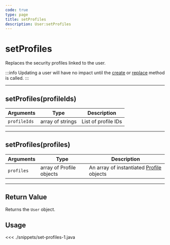 ```yaml
---
code: true
type: page
title: setProfiles
description: User:setProfiles
---
```


# setProfiles

Replaces the security profiles linked to the user.

:::info
Updating a user will have no impact until the [create](/sdk/android/3/core-classes/user/create) or [replace](/sdk/android/3/core-classes/user/replace) method is called.
:::

---

## setProfiles(profileIds)

| Arguments    | Type             | Description         |
| ------------ | ---------------- | ------------------- |
| `profileIds` | array of strings | List of profile IDs |

---

## setProfiles(profiles)

| Arguments  | Type                     | Description                                                                     |
| ---------- | ------------------------ | ------------------------------------------------------------------------------- |
| `profiles` | array of Profile objects | An array of instantiated [Profile](/sdk/android/3/core-classes/profile) objects |

---

## Return Value

Returns the `User` object.

## Usage

<<< ./snippets/set-profiles-1.java

